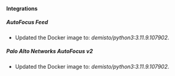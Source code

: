 #### Integrations
##### AutoFocus Feed
- Updated the Docker image to: *demisto/python3:3.11.9.107902*.
##### Palo Alto Networks AutoFocus v2
- Updated the Docker image to: *demisto/python3:3.11.9.107902*.

